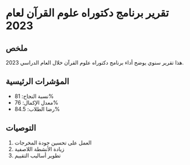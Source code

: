 # تقرير برنامج دكتوراه علوم القرآن لعام 2023

## ملخص

هذا تقرير سنوي يوضح أداء برنامج دكتوراه علوم القرآن خلال العام الدراسي 2023.

## المؤشرات الرئيسية

- نسبة النجاح: 81%
- معدل الإكمال: 76%
- رضا الطلاب: 84.5%

## التوصيات

1. العمل على تحسين جودة المخرجات
2. زيادة الأنشطة اللاصفية
3. تطوير أساليب التقييم
